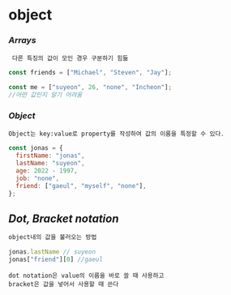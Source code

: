 # object

### **_Arrays_**

     다른 특징의 값이 모인 경우 구분하기 힘듦

```javascript
const friends = ["Michael", "Steven", "Jay"];

const me = ["suyeon", 26, "none", "Incheon"];
//어떤 값인지 알기 어려움
```

### **_Object_**

    Object는 key:value로 property를 작성하여 값의 이름을 특정할 수 있다.

```javascript
const jonas = {
  firstName: "jonas",
  lastName: "suyeon",
  age: 2022 - 1997,
  job: "none",
  friend: ["gaeul", "myself", "none"],
};
```

## **_Dot, Bracket notation_**

```javascript
object내의 값을 불러오는 방법

jonas.lastName // suyeon
jonas["friend"][0] //gaeul

```

    dot notation은 value의 이름을 바로 쓸 때 사용하고
    bracket은 값을 넣어서 사용할 때 쓴다
